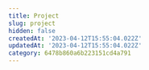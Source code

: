 ```yaml
---
title: Project
slug: project
hidden: false
createdAt: '2023-04-12T15:55:04.022Z'
updatedAt: '2023-04-12T15:55:04.022Z'
category: 6478b860a6b223151cd4a791
---
```

